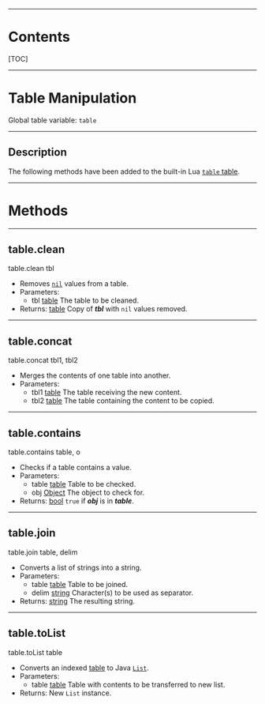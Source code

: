 
---
# Contents

[TOC]


---
# Table Manipulation

Global table variable: `table`


---
## Description

The following methods have been added to the built-in Lua
[`table` table](https://www.lua.org/manual/5.3/manual.html#6.6).

---
# Methods


---
## table.clean
<div class="function">
    table.clean <span class="paramlist">tbl</span>
</div>

- Removes [`nil`][LuaNil] values from a table.
- Parameters:
    - <span class="param">tbl</span>
      <span class="datatype">[table][LuaTable]</span>
      The table to be cleaned.
- Returns:
  <span class="datatype">[table][LuaTable]</span>
  Copy of ___tbl___ with `nil` values removed.


---
## table.concat
<div class="function">
    table.concat <span class="paramlist">tbl1, tbl2</span>
</div>

- Merges the contents of one table into another.
- Parameters:
    - <span class="param">tbl1</span>
      <span class="datatype">[table][LuaTable]</span>
      The table receiving the new content.
    - <span class="param">tbl2</span>
      <span class="datatype">[table][LuaTable]</span>
      The table containing the content to be copied.


---
## table.contains
<div class="function">
    table.contains <span class="paramlist">table, o</span>
</div>

- Checks if a table contains a value.
- Parameters:
    - <span class="param">table</span>
      <span class="datatype">[table][LuaTable]</span>
      Table to be checked.
    - <span class="param">obj</span>
      <span class="datatype">[Object][java.lang.Object]</span>
      The object to check for.
- Returns:
  <span class="datatype">[bool][LuaBoolean]</span>
  `true` if ___obj___ is in ___table___.


---
## table.join
<div class="function">
    table.join <span class="paramlist">table, delim</span>
</div>

- Converts a list of strings into a string.
- Parameters:
    - <span class="param">table</span>
      <span class="datatype">[table][LuaTable]</span>
      Table to be joined.
    - <span class="param">delim</span>
      <span class="datatype">[string][LuaString]</span>
      Character(s) to be used as separator.
- Returns:
  <span class="datatype">[string][LuaString]</span>
  The resulting string.


---
## table.toList
<div class="function">
    table.toList <span class="paramlist">table</span>
</div>

- Converts an indexed [table][LuaTable] to Java [`List`][java.util.List].
- Parameters:
    - <span class="param">table</span>
      <span class="datatype">[table][LuaTable]</span>
      Table with contents to be transferred to new list.
- Returns: New `List` instance.


[java.lang.Object]: https://docs.oracle.com/en/java/javase/11/docs/api/java.base/java/lang/Object.html
[java.util.List]: https://docs.oracle.com/en/java/javase/11/docs/api/java.base/java/util/List.html

[LuaBoolean]: http://luaj.org/luaj/3.0/api/org/luaj/vm2/LuaBoolean.html
[LuaNil]: http://luaj.org/luaj/3.0/api/org/luaj/vm2/LuaNil.html
[LuaString]: http://luaj.org/luaj/3.0/api/org/luaj/vm2/LuaString.html
[LuaTable]: http://luaj.org/luaj/3.0/api/org/luaj/vm2/LuaTable.html
